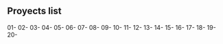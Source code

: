 
## Proyects list

01- 
02-
03- 
04- 
05- 
06- 
07- 
08- 
09- 
10- 
11- 
12- 
13- 
14- 
15- 
16- 
17- 
18- 
19- 
20- 

